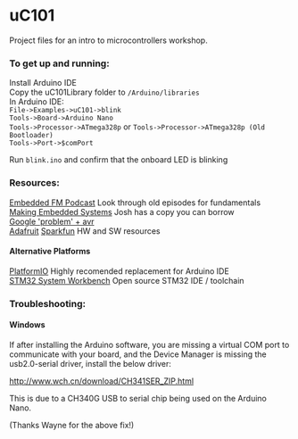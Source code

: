 # uC101
Project files for an intro to microcontrollers workshop.  

### To get up and running:
Install Arduino IDE  
Copy the uC101Library folder to `/Arduino/libraries`  
In Arduino IDE:  
`File->Examples->uC101->blink`  
`Tools->Board->Arduino Nano`  
`Tools->Processor->ATmega328p` or `Tools->Processor->ATmega328p (Old Bootloader)`  
`Tools->Port->$comPort`

Run `blink.ino` and confirm that the onboard LED is blinking

### Resources:   

[Embedded FM Podcast](embedded.fm) Look through old episodes for fundamentals  
[Making Embedded Systems](http://shop.oreilly.com/product/0636920017776.do) Josh has a copy you can borrow  
[Google 'problem' + avr](http://lmgtfy.com/?q=problem+avr)  
[Adafruit](https://www.adafruit.com/) [Sparkfun](https://www.sparkfun.com/) HW and SW resources  

#### Alternative Platforms
[PlatformIO](https://platformio.org/) Highly recomended replacement for Arduino IDE  
[STM32 System Workbench](http://www.openstm32.org/System%2BWorkbench%2Bfor%2BSTM32) Open source STM32 IDE / toolchain  

### Troubleshooting:

#### Windows
If after installing the Arduino software, you are missing a virtual COM port to communicate with your board, and the Device Manager is missing the usb2.0-serial driver, install the below driver:

http://www.wch.cn/download/CH341SER_ZIP.html

This is due to a CH340G USB to serial chip being used on the Arduino Nano.

(Thanks Wayne for the above fix!)
